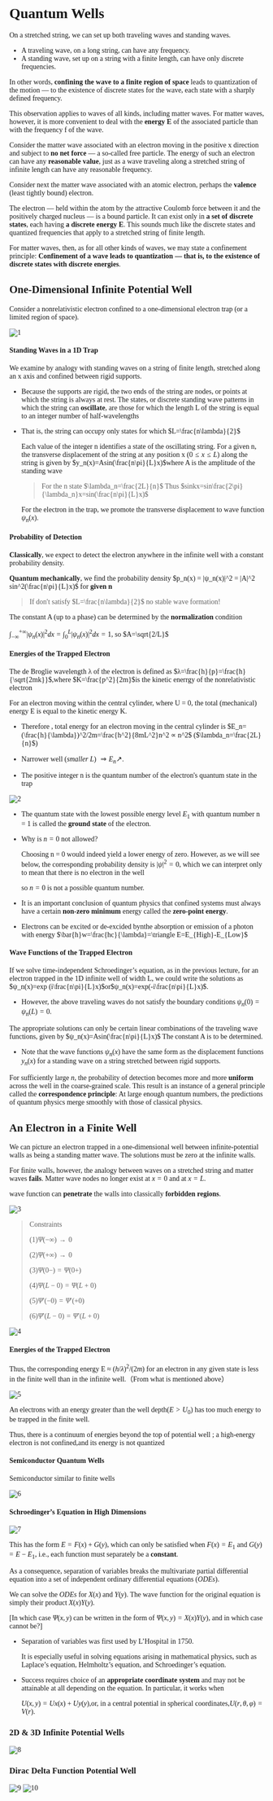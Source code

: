<font face = 'Times New Roman'>

# Quantum Wells

On a stretched string, we can set up both traveling waves and standing waves.

* A traveling wave, on a long string, can have any frequency.
* A standing wave, set up on a string with a finite length, can have only discrete frequencies. 

In other words, **confining the wave to a finite region of space** leads to quantization of the motion — to the existence of discrete states for the wave, each state with a sharply defined frequency.

This observation applies to waves of all kinds, including matter waves. For matter waves, however, it is more convenient to deal with the **energy E** of the associated particle than with the frequency f of the wave. 

Consider the matter wave associated with an electron moving in the positive x direction and subject to **no net force** — a so-called free particle. The energy of such an electron can have any **reasonable value**, just as a wave traveling along a stretched string of infinite length can have any reasonable frequency.

Consider next the matter wave associated with an atomic electron, perhaps the **valence** (least tightly bound) electron. 

The electron — held within the atom by the attractive Coulomb force between it and the positively charged nucleus — is a bound particle. It can exist only in **a set of discrete states**, each having **a discrete energy E**. This sounds much like the discrete states and quantized frequencies that apply to a stretched string of finite length. 

For matter waves, then, as for all other kinds of waves, we may state a confinement principle: **Confinement of a wave leads to quantization — that is, to the existence of discrete states with discrete energies**.

## One-Dimensional Infinite Potential Well

Consider a nonrelativistic electron confined to a one-dimensional electron trap (or a limited region of space).

![1](1.png)

#### Standing Waves in a 1D Trap

We examine by analogy with standing waves on a string of finite length, stretched along an x axis and confined between rigid supports.

* Because the supports are rigid, the two ends of the string are nodes, or points at which the string is always at rest. The states, or discrete standing wave patterns in which the string can **oscillate**, are those for which the length L of the string is equal to an integer number of half-wavelengths

* That is, the string can occupy only states for which $L=\frac{n\lambda}{2}$

  Each value of the integer n identifies a state of the oscillating string. For a given n, the transverse displacement of the string at any position x $(0 ≤ x ≤ L)$ along the string is given by $y_n(x)=Asin(\frac{n\pi}{L}x)$where A is the amplitude of the standing wave

  > For the n state $\lambda_n=\frac{2L}{n}$ Thus $sinkx=sin\frac{2\pi}{\lambda_n}x=sin(\frac{n\pi}{L}x)$

  For the electron in the trap, we promote the transverse displacement to wave function $ψ_n(x)$.

#### Probability of Detection

**Classically**, we expect to detect the electron anywhere in the infinite well with a constant probability density.

**Quantum mechanically**, we find the probability density $p_n(x) = |ψ_n(x)|^2 = |A|^2 sin^2(\frac{n\pi}{L}x)$ for **given n**

> If don't satisfy $L=\frac{n\lambda}{2}$ no stable wave formation!

The constant A (up to a phase) can be determined by the **normalization** condition

$\int_{-∞}^{+∞}|ψ_n(x)|^2dx =\int_0^L|ψ_n(x)|^2dx = 1$,  so $A=\sqrt{2/L}$

#### Energies of the Trapped Electron

The de Broglie wavelength λ of the electron is defined as $λ=\frac{h}{p}=\frac{h}{\sqrt{2mk}}$,where $K=\frac{p^2}{2m}$is the kinetic enerrgy of the nonrelativistic electron

For an electron moving within the central cylinder, where U = 0, the total (mechanical) energy E is equal to the kinetic energy K.

* Therefore , total energy for an electron moving in the central cylinder is $E_n=(\frac{h}{\lambda})^2/2m=\frac{h^2}{8mL^2}n^2 ∝ n^2$  ($\lambda_n=\frac{2L}{n}$)
* Narrower well $(smaller\ L)$ $⇒ E_n ↗$.

* The positive integer n is the quantum number of the electron's quantum state in the trap

![2](2.png)

* The quantum state with the lowest possible energy level $E_1$ with quantum number n = 1 is called the **ground state** of the electron.

* Why is $n = 0$ not allowed? 

  Choosing n = 0 would indeed yield a lower energy of zero. However, as we will see below, the corresponding probability density is $|ψ|^2 = 0$, which we can interpret only to mean that there is no electron in the well

  so $n = 0$ is not a possible quantum number.

* It is an important conclusion of quantum physics that confined systems must always have a certain **non-zero minimum** energy called the **zero-point energy**.

* Electrons can be excited or de-excided bynthe absorption or emission of a photon with energy $\bar{h}w=\frac{hc}{\lambda}=\triangle E=E_{High}-E_{Low}$

#### Wave Functions of the Trapped Electron

If we solve time-independent Schroedinger’s equation, as in the previous lecture, for an electron trapped in the 1D infinite well of width L, we could write the solutions as $ψ_n(x)=exp (i\frac{n\pi}{L}x)$or$ψ_n(x)=exp(-i\frac{n\pi}{L}x)$.

* However, the above traveling waves do not satisfy the boundary conditions $ψ_n(0) = ψ_n(L) = 0.$

The appropriate solutions can only be certain linear combinations of the traveling wave functions, given by $ψ_n(x)=Asin(\frac{n\pi}{L}x)$ The constant A is to be determined.

* Note that the wave functions $ψ_n(x)$ have the same form as the displacement functions $y_n(x)$ for a standing wave on a string stretched between rigid supports.

For sufficiently large $n$, the probability of detection becomes more and more **uniform** across the well in the coarse-grained scale. This result is an instance of a general principle called the **correspondence principle**: At large enough quantum numbers, the predictions of quantum physics merge smoothly with those of classical physics.

## An Electron in a Finite Well

We can picture an electron trapped in a one-dimensional well between infinite-potential walls as being a standing matter wave. The solutions must be zero at the infinite walls.

For finite walls, however, the analogy between waves on a stretched string and matter waves **fails**. Matter wave nodes no longer exist at $x = 0$ and at $x = L$.

wave function can **penetrate** the walls into classically **forbidden regions**.

![3](3.png)

> Constraints
>
> (1)$Ψ(-\infty)\rightarrow0$
>
> (2)$Ψ(+\infty)\rightarrow0$
>
> (3)$Ψ(0-)=Ψ(0+)$
>
> (4)$Ψ(L-0)=Ψ(L+0)$
>
> (5)$Ψ'(-0) = Ψ'(+0)$
>
> (6)$Ψ'(L-0) = Ψ'(L+0)$

![4](4.png)

#### Energies of the Trapped Electron

Thus, the corresponding energy E ≈ $(h/λ)^2/(2m)$ for an electron in any given state is less in the finite well than in the infinite well.（From what is mentioned above）

![5](5.png)

An electrons with an energy greater than the well depth$(E > U_0)$ has too much energy to be trapped in the finite well.

Thus, there is a continuum of energies beyond the top of potential well ; a high-energy electron is not confined,and its energy is not quantized

####  Semiconductor Quantum Wells

Semiconductor similar to finite wells

![6](6.png)

#### Schroedinger’s Equation in High Dimensions

![7](7.png)

This has the form $E = F(x) + G(y)$, which can only be satisfied when $F(x) = E_1$ and $G(y) = E − E_1$, i.e., each function must separately be a **constant**.

As a consequence, separation of variables breaks the multivariate partial differential equation into a set of independent ordinary differential equations $(ODEs)$.

We can solve the $ODEs$ for $X(x)$ and $Y(y)$. The wave function for the original equation is simply their product $X(x)Y(y)$. 

[In which case $Ψ(x,y)$ can be written in the form of $Ψ(x,y) = X(x)Y(y$), and in which case cannot be?]

* Separation of variables was first used by L’Hospital in 1750. 

  It is especially useful in solving equations arising in mathematical physics, such as Laplace’s equation, Helmholtz’s equation, and Schroedinger’s equation. 

* Success requires choice of an **appropriate coordinate system** and may not be attainable at all depending on the equation. In particular, it works when

  $U (x , y ) = Ux (x ) + Uy (y )$,or, in a central potential in spherical coordinates,$U(r,θ,φ) = V(r).$

### 2D & 3D Infinite Potential Wells

![8](8.png)

### Dirac Delta Function Potential Well
![9](10.jpg)
![10](11.jpg)

</font>
